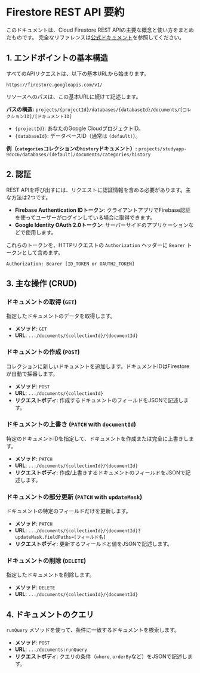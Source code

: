# Firestore REST API 要約

このドキュメントは、Cloud Firestore REST APIの主要な概念と使い方をまとめたものです。
完全なリファレンスは[公式ドキュメント](https://cloud.google.com/firestore/docs/reference/rest/)を参照してください。

## 1. エンドポイントの基本構造

すべてのAPIリクエストは、以下の基本URLから始まります。

```
https://firestore.googleapis.com/v1/
```

リソースへのパスは、この基本URLに続けて記述します。

**パスの構造:**
`projects/{projectId}/databases/{databaseId}/documents/[コレクションID]/[ドキュメントID]`

-   `{projectId}`: あなたのGoogle CloudプロジェクトID。
-   `{databaseId}`: データベースID（通常は `(default)`）。

**例（`categories`コレクションの`history`ドキュメント）:**
`projects/studyapp-9dcc6/databases/(default)/documents/categories/history`

## 2. 認証

REST APIを呼び出すには、リクエストに認証情報を含める必要があります。主な方法は2つです。

-   **Firebase Authentication IDトークン**: クライアントアプリでFirebase認証を使ってユーザーがログインしている場合に取得できます。
-   **Google Identity OAuth 2.0トークン**: サーバーサイドのアプリケーションなどで使用します。

これらのトークンを、HTTPリクエストの `Authorization` ヘッダーに `Bearer` トークンとして含めます。

```
Authorization: Bearer [ID_TOKEN or OAUTH2_TOKEN]
```

## 3. 主な操作 (CRUD)

### ドキュメントの取得 (`GET`)

指定したドキュメントのデータを取得します。

-   **メソッド**: `GET`
-   **URL**: `.../documents/{collectionId}/{documentId}`

### ドキュメントの作成 (`POST`)

コレクションに新しいドキュメントを追加します。ドキュメントIDはFirestoreが自動で採番します。

-   **メソッド**: `POST`
-   **URL**: `.../documents/{collectionId}`
-   **リクエストボディ**: 作成するドキュメントのフィールドをJSONで記述します。

### ドキュメントの上書き (`PATCH` with `documentId`)

特定のドキュメントIDを指定して、ドキュメントを作成または完全に上書きします。

-   **メソッド**: `PATCH`
-   **URL**: `.../documents/{collectionId}/{documentId}`
-   **リクエストボディ**: 作成/上書きするドキュメントのフィールドをJSONで記述します。

### ドキュメントの部分更新 (`PATCH` with `updateMask`)

ドキュメントの特定のフィールドだけを更新します。

-   **メソッド**: `PATCH`
-   **URL**: `.../documents/{collectionId}/{documentId}?updateMask.fieldPaths=[フィールド名]`
-   **リクエストボディ**: 更新するフィールドと値をJSONで記述します。

### ドキュメントの削除 (`DELETE`)

指定したドキュメントを削除します。

-   **メソッド**: `DELETE`
-   **URL**: `.../documents/{collectionId}/{documentId}`

## 4. ドキュメントのクエリ

`runQuery` メソッドを使って、条件に一致するドキュメントを検索します。

-   **メソッド**: `POST`
-   **URL**: `.../documents:runQuery`
-   **リクエストボディ**: クエリの条件（`where`, `orderBy`など）をJSONで記述します。

